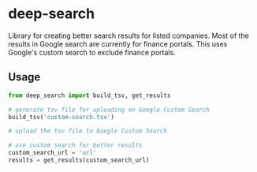 # deep-search

Library for creating better search results for listed companies. Most of the results in Google search are currently for finance portals. This uses Google's custom search to exclude finance portals.


## Usage

```python
from deep_search import build_tsv, get_results

# generate tsv file for uploading on Google Custom Search
build_tsv('custom-search.tsv')

# upload the tsv file to Google Custom Search

# use custom search for better results
custom_search_url = 'url'
results = get_results(custom_search_url)
```